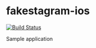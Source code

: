# fakestagram-ios

[![Build Status](https://travis-ci.org/iOSLabUNAM/fakestagram-ios.svg?branch=master)](https://travis-ci.org/iOSLabUNAM/fakestagram-ios)

Sample application
